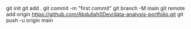    <!-- **=> Template Section(eg: Hero) https://shadcn-vaults.vercel.app/
   *=> shadcn: https://ui.shadcn.com/
   *=>aceternity:  https://ui.aceternity.com/components -->

git init
git add .
git commit -m "first commit"
git branch -M main
git remote add origin https://github.com/Abdullah0Dev/data-analysis-portfolio.git
git push -u origin main
